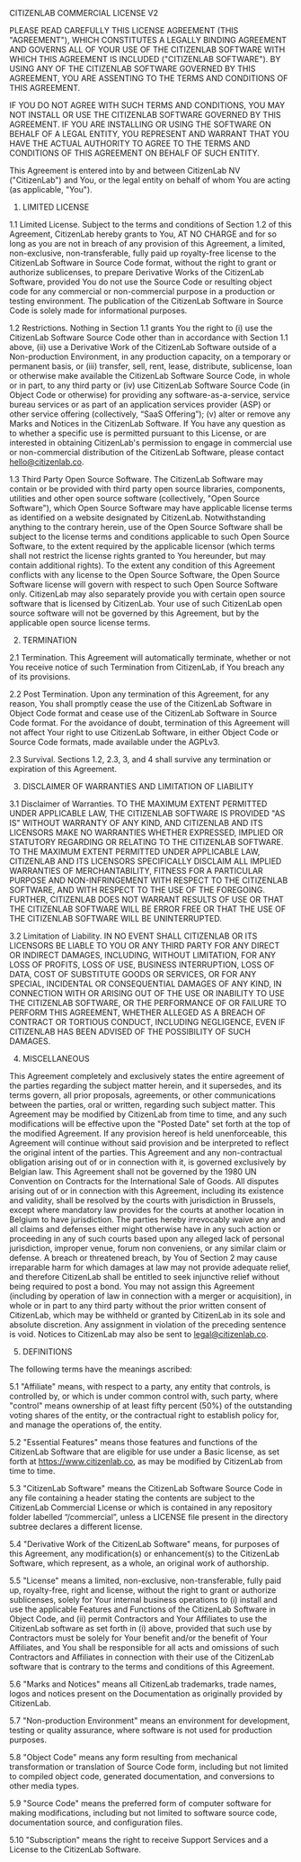 CITIZENLAB COMMERCIAL LICENSE V2

PLEASE READ CAREFULLY THIS LICENSE AGREEMENT (THIS "AGREEMENT"), WHICH CONSTITUTES A LEGALLY BINDING AGREEMENT AND GOVERNS ALL OF YOUR USE OF THE CITIZENLAB SOFTWARE WITH WHICH THIS AGREEMENT IS INCLUDED ("CITIZENLAB SOFTWARE"). BY USING ANY OF THE CITIZENLAB SOFTWARE GOVERNED BY THIS AGREEMENT, YOU ARE ASSENTING TO THE TERMS AND CONDITIONS OF THIS AGREEMENT.

IF YOU DO NOT AGREE WITH SUCH TERMS AND CONDITIONS, YOU MAY NOT INSTALL OR USE THE CITIZENLAB SOFTWARE GOVERNED BY THIS AGREEMENT. IF YOU ARE INSTALLING OR USING THE SOFTWARE ON BEHALF OF A LEGAL ENTITY, YOU REPRESENT AND WARRANT THAT YOU HAVE THE ACTUAL AUTHORITY TO AGREE TO THE TERMS AND CONDITIONS OF THIS AGREEMENT ON BEHALF OF SUCH ENTITY.

This Agreement is entered into by and between CitizenLab NV ("CitizenLab") and You, or the legal entity on behalf of whom You are acting (as applicable, "You").

1. LIMITED LICENSE

1.1 Limited License. Subject to the terms and conditions of Section 1.2 of this Agreement, CitizenLab hereby grants to You, AT NO CHARGE and for so long as you are not in breach of any provision of this Agreement, a limited, non-exclusive, non-transferable, fully paid up royalty-free license to the CitizenLab Software in Source Code format, without the right to grant or authorize sublicenses, to prepare Derivative Works of the CitizenLab Software, provided You do not use the Source Code or resulting object code for any commercial or non-commercial purpose in a production or testing environment. The publication of the CitizenLab Software in Source Code is solely made for informational purposes.

1.2 Restrictions. Nothing in Section 1.1 grants You the right to (i) use the CitizenLab Software Source Code other than in accordance with Section 1.1 above, (ii) use a Derivative Work of the CitizenLab Software outside of a Non-production Environment, in any production capacity, on a temporary or permanent basis, or (iii) transfer, sell, rent, lease, distribute, sublicense, loan or otherwise make available the CitizenLab Software Source Code, in whole or in part, to any third party or (iv) use CitizenLab Software Source Code (in Object Code or otherwise) for providing any software-as-a-service, service bureau services or as part of an application services provider (ASP) or other service offering (collectively, “SaaS Offering”); (v) alter or remove any Marks and Notices in the CitizenLab Software. If You have any question as to whether a specific use is permitted pursuant to this License, or are interested in obtaining CitizenLab's permission to engage in commercial use or non-commercial distribution of the CitizenLab Software, please contact hello@citizenlab.co.

1.3 Third Party Open Source Software. The CitizenLab Software may contain or be provided with third party open source libraries, components, utilities and other open source software (collectively, "Open Source Software"), which Open Source Software may have applicable license terms as identified on a website designated by CitizenLab. Notwithstanding anything to the contrary herein, use of the Open Source Software shall be subject to the license terms and conditions applicable to such Open Source Software, to the extent required by the applicable licensor (which terms shall not restrict the license rights granted to You hereunder, but may contain additional rights). To the extent any condition of this Agreement conflicts with any license to the Open Source Software, the Open Source Software license will govern with respect to such Open Source Software only. CitizenLab may also separately provide you with certain open source software that is licensed by CitizenLab. Your use of such CitizenLab open source software will not be governed by this Agreement, but by the applicable open source license terms.

2. TERMINATION

2.1 Termination. This Agreement will automatically terminate, whether or not You receive notice of such Termination from CitizenLab, if You breach any of its provisions.

2.2 Post Termination. Upon any termination of this Agreement, for any reason, You shall promptly cease the use of the CitizenLab Software in Object Code format and cease use of the CitizenLab Software in Source Code format. For the avoidance of doubt, termination of this Agreement will not affect Your right to use CitizenLab Software, in either Object Code or Source Code formats, made available under the AGPLv3.

2.3 Survival. Sections 1.2, 2.3, 3, and 4 shall survive any termination or expiration of this Agreement.

3. DISCLAIMER OF WARRANTIES AND LIMITATION OF LIABILITY

3.1 Disclaimer of Warranties. TO THE MAXIMUM EXTENT PERMITTED UNDER APPLICABLE LAW, THE CITIZENLAB SOFTWARE IS PROVIDED "AS IS" WITHOUT WARRANTY OF ANY KIND, AND CITIZENLAB AND ITS LICENSORS MAKE NO WARRANTIES WHETHER EXPRESSED, IMPLIED OR STATUTORY REGARDING OR RELATING TO THE CITIZENLAB SOFTWARE. TO THE MAXIMUM EXTENT PERMITTED UNDER APPLICABLE LAW, CITIZENLAB AND ITS LICENSORS SPECIFICALLY DISCLAIM ALL IMPLIED WARRANTIES OF MERCHANTABILITY, FITNESS FOR A PARTICULAR PURPOSE AND NON-INFRINGEMENT WITH RESPECT TO THE CITIZENLAB SOFTWARE, AND WITH RESPECT TO THE USE OF THE FOREGOING. FURTHER, CITIZENLAB DOES NOT WARRANT RESULTS OF USE OR THAT THE CITIZENLAB SOFTWARE WILL BE ERROR FREE OR THAT THE USE OF THE CITIZENLAB SOFTWARE WILL BE UNINTERRUPTED.

3.2 Limitation of Liability. IN NO EVENT SHALL CITIZENLAB OR ITS LICENSORS BE LIABLE TO YOU OR ANY THIRD PARTY FOR ANY DIRECT OR INDIRECT DAMAGES, INCLUDING, WITHOUT LIMITATION, FOR ANY LOSS OF PROFITS, LOSS OF USE, BUSINESS INTERRUPTION, LOSS OF DATA, COST OF SUBSTITUTE GOODS OR SERVICES, OR FOR ANY SPECIAL, INCIDENTAL OR CONSEQUENTIAL DAMAGES OF ANY KIND, IN CONNECTION WITH OR ARISING OUT OF THE USE OR INABILITY TO USE THE CITIZENLAB SOFTWARE, OR THE PERFORMANCE OF OR FAILURE TO PERFORM THIS AGREEMENT, WHETHER ALLEGED AS A BREACH OF CONTRACT OR TORTIOUS CONDUCT, INCLUDING NEGLIGENCE, EVEN IF CITIZENLAB HAS BEEN ADVISED OF THE POSSIBILITY OF SUCH DAMAGES.

4. MISCELLANEOUS

This Agreement completely and exclusively states the entire agreement of the parties regarding the subject matter herein, and it supersedes, and its terms govern, all prior proposals, agreements, or other communications between the parties, oral or written, regarding such subject matter. This Agreement may be modified by CitizenLab from time to time, and any such modifications will be effective upon the "Posted Date" set forth at the top of the modified Agreement. If any provision hereof is held unenforceable, this Agreement will continue without said provision and be interpreted to reflect the original intent of the parties. This Agreement and any non-contractual obligation arising out of or in connection with it, is governed exclusively by Belgian law. This Agreement shall not be governed by the 1980 UN Convention on Contracts for the International Sale of Goods. All disputes arising out of or in connection with this Agreement, including its existence and validity, shall be resolved by the courts with jurisdiction in Brussels, except where mandatory law provides for the courts at another location in Belgium to have jurisdiction. The parties hereby irrevocably waive any and all claims and defenses either might otherwise have in any such action or proceeding in any of such courts based upon any alleged lack of personal jurisdiction, improper venue, forum non conveniens, or any similar claim or defense. A breach or threatened breach, by You of Section 2 may cause irreparable harm for which damages at law may not provide adequate relief, and therefore CitizenLab shall be entitled to seek injunctive relief without being required to post a bond. You may not assign this Agreement (including by operation of law in connection with a merger or acquisition), in whole or in part to any third party without the prior written consent of CitizenLab, which may be withheld or granted by CitizenLab in its sole and absolute discretion. Any assignment in violation of the preceding sentence is void. Notices to CitizenLab may also be sent to legal@citizenlab.co.

5. DEFINITIONS

The following terms have the meanings ascribed:

5.1 "Affiliate" means, with respect to a party, any entity that controls, is controlled by, or which is under common control with, such party, where "control" means ownership of at least fifty percent (50%) of the outstanding voting shares of the entity, or the contractual right to establish policy for, and manage the operations of, the entity.

5.2 "Essential Features" means those features and functions of the CitizenLab Software that are eligible for use under a Basic license, as set forth at https://www.citizenlab.co, as may be modified by CitizenLab from time to time.

5.3 "CitizenLab Software" means the CitizenLab Software Source Code in any file containing a header stating the contents are subject to the CitizenLab Commercial License or which is contained in any repository folder labelled “/commercial”, unless a LICENSE file present in the directory subtree declares a different license.

5.4 "Derivative Work of the CitizenLab Software" means, for purposes of this Agreement, any modification(s) or enhancement(s) to the CitizenLab Software, which represent, as a whole, an original work of authorship.

5.5 "License" means a limited, non-exclusive, non-transferable, fully paid up, royalty-free, right and license, without the right to grant or authorize sublicenses, solely for Your internal business operations to (i) install and use the applicable Features and Functions of the CitizenLab Software in Object Code, and (ii) permit Contractors and Your Affiliates to use the CitizenLab software as set forth in (i) above, provided that such use by Contractors must be solely for Your benefit and/or the benefit of Your Affiliates, and You shall be responsible for all acts and omissions of such Contractors and Affiliates in connection with their use of the CitizenLab software that is contrary to the terms and conditions of this Agreement.

5.6 "Marks and Notices" means all CitizenLab trademarks, trade names, logos and notices present on the Documentation as originally provided by CitizenLab.

5.7 "Non-production Environment" means an environment for development, testing or quality assurance, where software is not used for production purposes.

5.8 "Object Code" means any form resulting from mechanical transformation or translation of Source Code form, including but not limited to compiled object code, generated documentation, and conversions to other media types.

5.9 "Source Code" means the preferred form of computer software for making modifications, including but not limited to software source code, documentation source, and configuration files.

5.10 "Subscription" means the right to receive Support Services and a License to the CitizenLab Software.
